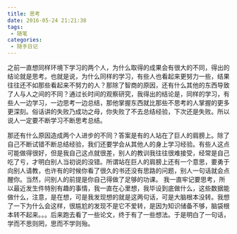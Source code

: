 ```yaml
---
title: 思考
date: 2016-05-24 21:21:38
tags:
 - 随笔
categories:
 - 随手日记
---
```

之前一直想同样环境下学习的两个人，为什么取得的成果会有很大的不同，得出的结论就是思考。也就是说，为什么同样的学习，有些人也看起来更努力一些，结果往往还不如那些看起来不努力的人？那除了智商的原因，还有什么其他的东西导致了人与人之间的不同？通过长时间的观察研究，我得出的结论是，同样的学习，有些人一边学习，一边思考一边总结，那他掌握东西就比那些不思考的人掌握的更多更深刻。俗话讲的失败乃成功之母，你失败了不去总结经验，下次还是失败。所以说人一定要不断学习不断思考总结。
<!-- more -->
那还有什么原因造成两个人进步的不同？答案是有的人站在了巨人的肩膀上。除了自己不断试错不断总结经验，我们还要学会从其他人的身上学习经验。有些人这点可能做得很好，但是我自己这点就很差，别人的教训我往往很难接受，经常是自己吃了亏，才明白别人当初说的没错。所谓站在巨人的肩膀上还有一个意思，要勇于向别人请教，也许有的时候你看了很久的书还没有思路的问题，别人一句话就会点醒你。当然，问别人的前提是你自己得做了足够的功课。
我一直牢记要思考，所以最近发生件特别有趣的事情，我一直在心里想，我毕设到底做什么，这些数据能做什么，注意，是在想，可是我发现想的就是这两句话，可是大脑根本没转。我想了一下为什么会这样，很尴尬的发现不是它不爱转，是因为知识储备不够，脑袋根本转不起来。。。后来跑去看了一些论文，终于有了一些想法。于是明白了一句话，学而不思则罔，思而不学则殆。

